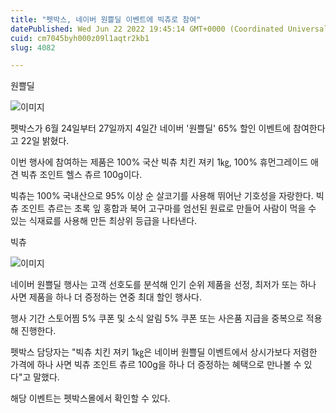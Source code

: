 ```yaml
---
title: "펫박스, 네이버 원쁠딜 이벤트에 빅츄로 참여"
datePublished: Wed Jun 22 2022 19:45:14 GMT+0000 (Coordinated Universal Time)
cuid: cm7045byh000z09l1aqtr2kb1
slug: 4082

---
```



원쁠딜

![이미지](https://cdn.hashnode.com/res/hashnode/image/upload/v1739256050887/e0819da1-e866-4ebe-94ad-aaf388fd4cc8.jpeg)

펫박스가 6월 24일부터 27일까지 4일간 네이버 '원쁠딜' 65% 할인 이벤트에 참여한다고 22일 밝혔다.

이번 행사에 참여하는 제품은 100% 국산 빅츄 치킨 져키 1㎏, 100% 휴먼그레이드 애견 빅츄 조인트 헬스 츄르 100g이다.

빅츄는 100% 국내산으로 95% 이상 순 살코기를 사용해 뛰어난 기호성을 자랑한다. 빅츄 조인트 츄르는 초록 잎 홍합과 북어 고구마를 엄선된 원료로 만들어 사람이 먹을 수 있는 식재료를 사용해 만든 최상위 등급을 나타낸다.

빅츄

![이미지](https://cdn.hashnode.com/res/hashnode/image/upload/v1739256052430/12d19e1d-7836-4c75-b7cd-38c28be5cddf.jpeg)

네이버 원쁠딜 행사는 고객 선호도를 분석해 인기 순위 제품을 선정, 최저가 또는 하나 사면 제품을 하나 더 증정하는 연중 최대 할인 행사다.

행사 기간 스토어찜 5% 쿠폰 및 소식 알림 5% 쿠폰 또는 사은품 지급을 중복으로 적용해 진행한다.

펫박스 담당자는 "빅츄 치킨 져키 1㎏은 네이버 원쁠딜 이벤트에서 상시가보다 저렴한 가격에 하나 사면 빅츄 조인트 츄르 100g을 하나 더 증정하는 혜택으로 만나볼 수 있다"고 말했다.

해당 이벤트는 펫박스몰에서 확인할 수 있다.